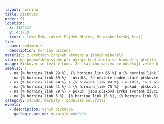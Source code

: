 ```yaml
---
layout: hornina
title: pískovec
order: 91
location:
  x: 1124517
  y: 451719
  text: z lomu Řeka (okres Frýdek-Místek, Moravskoslezský kraj)
type:
  name: sedimenty
  description: horniny usazené
material: z drobných zrníček křemene a jiných minerálů
story: Na podmořském svahu při okraji kontinentu se hromadily písčité, štěrkovité a jílovité sedimenty. Usazeniny byly nestabilní a často sklouzávaly po svahu dolu jako podmořské "laviny" - turbiditní proudy. Po každé takové podmořské "lavině" zůstala na úpatí svahu vrstva písku. V období klidu mezi dvěma "lavinami" se ukládaly vrstvy jílovitých sedimentů, které jednotlivé laviny oddělují.
usage: Pískovec se těží v lomu. Ze skalního masivu se oddělují velké bloky bez použití trhavin, aby se nepoškodily. Vylomené bloky se dále štípou nebo řežou na kvádry a desky. Desky se používají nejčastěji na dlažbu.
seeAlso: |
  - na {% hornina_link 29 %}, {% hornina_link 65 %} a {% hornina_link 76 %} - uvidíš, že pískovce vznikaly i na jiných místech a v jiných obdobích a že mohou vypadat různě 
  - na {% hornina_link 39 %} - uvidíš, že některé hodně staré pískovce mohou být tvrdší než žula
  - na {% hornina_link 69 %} a {% hornina_link 84 %} - uvidíš, co s pískovcem udělá metamorfóza
  - na {% hornina_link 41 %} a {% hornina_link 75 %} - pokud  písková zrnka vznikla z úlomků starších  hornin, nehovoříme o pískovci, ale o drobě
  - na {% hornina_link 79 %} - pokud  jsou písková zrnka tvořená živci, nehovoříme o pískovci, ale o arkóze
  - na {% hornina_link 3 %}, {% hornina_link 15 %}, {% hornina_link 31 %}, {% hornina_link 43 %} a  {% hornina_link 93 %} - pokud hornina obsahuje více než 25 % ůlomků větších než 2 mm, není to pískovec, ale slepenec
category: západní Karpaty - godulské souvrství
events:
  - description: vznik pískovce
    geologic-period: mezozoikum#křída
---
```


